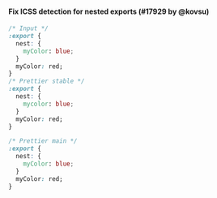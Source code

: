 #### Fix ICSS detection for nested exports (#17929 by @kovsu)

<!-- prettier-ignore -->
```css
/* Input */
:export {
  nest: {
    myColor: blue;
  }
  myColor: red;
}
/* Prettier stable */
:export {
  nest: {
    mycolor: blue;
  }
  myColor: red;
}

/* Prettier main */
:export {
  nest: {
    myColor: blue;
  }
  myColor: red;
}
```
